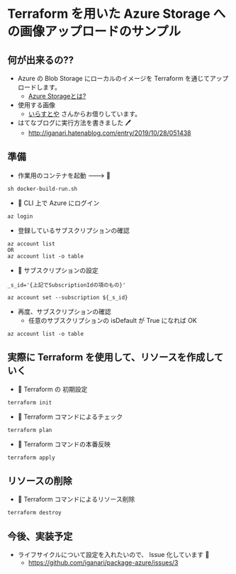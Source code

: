# Terraform を用いた Azure Storage への画像アップロードのサンプル

## 何が出来るの??

+ Azure の Blob Storage にローカルのイメージを Terraform を通じてアップロードします。
  + [Azure Storageとは?](../README.md) 
+ 使用する画像
  + [いらすとや](https://www.irasutoya.com/) さんからお借りしています。
+ はてなブログに実行方法を書きました :pen:
  + http://iganari.hatenablog.com/entry/2019/10/28/051438

## 準備

+ 作業用のコンテナを起動 ---> :whale:

```
sh docker-build-run.sh
```

+ :whale: CLI 上で Azure にログイン

```
az login
```

+ 登録しているサブスクリプションの確認

```
az account list
OR
az account list -o table
```


+ :whale: サブスクリプションの設定

```
_s_id='{上記でSubscriptionIdの項のもの}'

az account set --subscription ${_s_id}
```

+ 再度、サブスクリプションの確認
  + 任意のサブスクリプションの isDefault が True になれば OK

```
az account list -o table
```



## 実際に Terraform を使用して、リソースを作成していく

+ :whale: Terraform の 初期設定

```
terraform init
```

+ :whale: Terraform コマンドによるチェック

```
terraform plan
```


+ :whale: Terraform コマンドの本番反映

```
terraform apply
```

## リソースの削除

+ :whale: Terraform コマンドによるリソース削除

```
terraform destroy
```


## 今後、実装予定

+ ライフサイクルについて設定を入れたいので、 Issue 化しています :pray:
    + https://github.com/iganari/package-azure/issues/3
